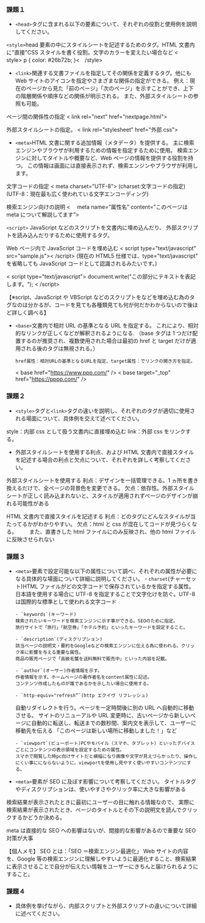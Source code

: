 ### 課題１

- `<head>`タグに含まれる以下の要素について、それぞれの役割と使用例を説明してください。

`<style>`head 要素の中にスタイルシートを記述するためのタグ。HTML 文書内に"直接"CSS スタイルを書く役割。文字のカラーを変えたい場合など
<　 style>
p {
color: #26b72b;
}<　/style>

- `<link>`関連する文書ファイルを指定してその関係を定義するタグ。他にも Web サイトのアイコンを指定やさまざまな関係の指定ができる。
  例え：現在のページから見た「前のページ」「次のページ」を示すことができ、上下の階層関係や順序などの関係が明示される。 また、外部スタイルシートの参照も可能。

ページ間の関係性の指定
< link rel="next" href="nextpage.html">

外部スタイルシートの指定。
< link rel="stylesheet" href="外部.css">

- `<meta>`HTML 文書に関する追加情報（メタデータ）を提供する。
  主に検索エンジンやブラウザが利用するための情報を指定するために使用。
  検索エンジンに対してタイトルや概要など、Web ページの情報を提供する役割を持つ。
  この情報は画面には直接表示されず、検索エンジンやブラウザが利用します。

文字コードの指定
< meta charset="UTF-8">
(charset:文字コードの指定)(UTF-8：現在最も広く使われている文字エンコーディング)

検索エンジン向けの説明
<　 meta name=”属性名” content=”このページは meta について解説してます”>

`<script>`
JavaScript などのスクリプトを文書内に埋め込んだり、
外部スクリプトを読み込んだりするために使用するタグ。

Web ページ内で JavaScript コードを埋め込む
< script type="text/javascript"　 src="sample.js">< /script>
(現在の HTML5 仕様では、type="text/javascript" を省略しても JavaScript コードとして認識されるみたいです。)

< script type="text/javascript">
document.write("この部分にテキストを表記します。");
< /script>

【※script、JavaScript や VBScript などのスクリプトをなどを埋め込む為のタグなのは分かるが、コードを見ても各種類見ても何が何だかわからないので後ほど詳しく調べる】

- `<base>`文書内で相対 URL の基準となる URL を指定する。
  これにより、相対的なリンクが正しくなどが解釈されるようになる.
  （base タグは 1 つだけ配置するのが推奨され、複数使用された場合は最初の href と target だけが適用される後のタグは無視される。）

      href属性：相対URLの基準となるURLを指定、target属性：でリンクの開き方を指定。

  < base href="https://www.ppp.com/" />
  < base target="\_top" href="https://pppp.com/" />

### 課題２

- `<style>`タグと`<link>`タグの違いを説明し、それぞれのタグが適切に使用される場面について、具体例を交えて述べてください。

style：内部 css として扱う文書内に直接埋め込む
link：外部 css をリンクする。

- 外部スタイルシートを使用する利点、および HTML 文書内で直接スタイルを記述する場合の利点と欠点について、それぞれを詳しく考察してください。

外部スタイルシートを使用する
利点：デザインを一括管理できる。1 ヵ所を書き換えるだけで、全ページの背景色を変更できる。
欠点：依存性。外部スタイルシートが正しく読み込まれないと、スタイルが適用されずページのデザインが崩れる可能性がある

HTML 文書内で直接スタイルを記述する
利点：どのタグにどんなスタイルが当たってるかがわかりやすい。
欠点：html と css が混在してコードが見づらくなる。
　　また、直書きした html ファイルにのみ反映され、他の html ファイルに反映させられない

### 課題３

- `<meta>`要素で設定可能な以下の属性について調べ、それぞれの属性が必要になる具体的な場面について詳細に説明してください。 - `charset`(チャーセット)HTML ファイルがどの文字コードで保存されているかを指定する属性。
  日本語を使用する場合に UTF-8 を指定することで文字化けを防ぐ。UTF-8 は国際的な標準として使われる文字コード

      - `keywords`(キーワード)
      検索されたいキーワードを検索エンジンに示す事ができる。SEOのために指定。
      旅行サイトで「旅行」「航空券」「ホテル予約」といったキーワードを設定すること。

      - `description`(ディスクリプション)
      該当ページの説明文・要約をGoogleなどの検索エンジンに伝える為に使われる。クリック率に影響を与える重要な属性。
      商品の販売ページで「高級毛蟹を送料無料で販売中」といった内容を記載。

      - `author`(オーサー)作者情報を示す。
      作者情報を示す。ホームページの著作者名をcontent属性に記述。
      コンテンツ作成したものが誰であるかを示したい場合に使用する。

      - `http-equiv="refresh”`(http エクイヴ リフレッシュ)

  自動リダイレクトを行う。ページを一定時間後に別の URL へ自動的に移動させる。
  サイトのリニューアルや URL 変更時に、古いページから新しいページに自動的に転送し、転送までの数秒間、案内文を表示して、ユーザーに移動先を伝える
  「このページは新しい場所に移動しました！」など

      - `viewport`(ビューポート)PCやモバイル（スマホ、タブレット）といったデバイスごとにコンテンツの表示領域を設定するための属性。
      スマホで閲覧した時pc向けサイトだと横幅になり画像や文字が見えづらかったり、操作しにくい事ににならないように、viewportを使用し見やすく使いやすいコンテンツにする。

- `<meta>`要素が SEO に及ぼす影響について考察してください。
  タイトルタグやディスクリプションは、使いやすさやクリック率に大きな影響がある

検索結果が表示されたときに最初にユーザーの目に触れる情報なので、
実際に検索結果が表示されたとき、ページのタイトルとその下の説明文を読んでクリックするかどうか決める。

meta は直接的な SEO への影響はないが、間接的な影響があるので重要な SEO 対策が大事

【個人メモ】
SEO とは：「SEO ＝検索エンジン最適化」
Web サイトの内容を、Google 等の検索エンジンに理解しやすいように最適化すること、検索結果に表示させることで自分が伝えたい情報をユーザーにきちんと届けられるようにすること。

### 課題４

- 具体例を挙げながら、内部スクリプトと外部スクリプトの違いについて詳細に述べてください。

